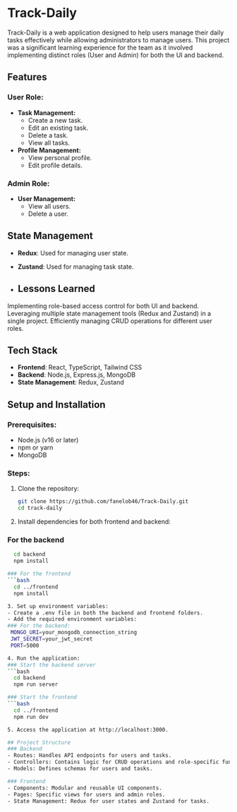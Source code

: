 # Track-Daily

Track-Daily is a web application designed to help users manage their daily tasks effectively while allowing administrators to manage users. This project was a significant learning experience for the team as it involved implementing distinct roles (User and Admin) for both the UI and backend.

## Features

### User Role:
- **Task Management:**
  - Create a new task.
  - Edit an existing task.
  - Delete a task.
  - View all tasks.
- **Profile Management:**
  - View personal profile.
  - Edit profile details.

### Admin Role:
- **User Management:**
  - View all users.
  - Delete a user.

## State Management
- **Redux**: Used for managing user state.
- **Zustand**: Used for managing task state.

- ## Lessons Learned
Implementing role-based access control for both UI and backend.
Leveraging multiple state management tools (Redux and Zustand) in a single project.
Efficiently managing CRUD operations for different user roles.

## Tech Stack
- **Frontend**: React, TypeScript, Tailwind CSS
- **Backend**: Node.js, Express.js, MongoDB
- **State Management**: Redux, Zustand

## Setup and Installation

### Prerequisites:
- Node.js (v16 or later)
- npm or yarn
- MongoDB

### Steps:
1. Clone the repository:
   ```bash
   git clone https://github.com/fanelob46/Track-Daily.git
   cd track-daily

2. Install dependencies for both frontend and backend:
### For the backend
  ```bash
    cd backend
    npm install

### For the frontend
  ```bash
    cd ../frontend
    npm install

3. Set up environment variables:
 - Create a .env file in both the backend and frontend folders.
 - Add the required environment variables:
  ### For the backend:
   MONGO_URI=your_mongodb_connection_string
   JWT_SECRET=your_jwt_secret
   PORT=5000

4. Run the application:
### Start the backend server
  ```bash
    cd backend
    npm run server

### Start the frontend
  ```bash
    cd ../frontend
    npm run dev

5. Access the application at http://localhost:3000.

## Project Structure
### Backend
- Routes: Handles API endpoints for users and tasks.
- Controllers: Contains logic for CRUD operations and role-specific functionalities.
- Models: Defines schemas for users and tasks.
  
### Frontend
- Components: Modular and reusable UI components.
- Pages: Specific views for users and admin roles.
- State Management: Redux for user states and Zustand for tasks.

